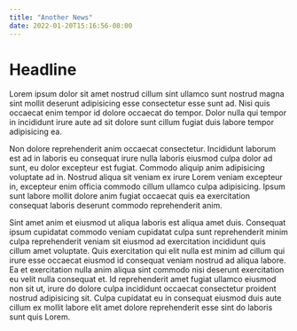 ```yaml
---
title: "Another News"
date: 2022-01-20T15:16:56-08:00
---
```


# Headline

Lorem ipsum dolor sit amet nostrud cillum sint ullamco sunt nostrud magna sint mollit deserunt adipisicing esse consectetur esse sunt ad. Nisi quis occaecat enim tempor id dolore occaecat do tempor. Dolor nulla qui tempor in incididunt irure aute ad sit dolore sunt cillum fugiat duis labore tempor adipisicing ea.

Non dolore reprehenderit anim occaecat consectetur. Incididunt laborum est ad in laboris eu consequat irure nulla laboris eiusmod culpa dolor ad sunt, eu dolor excepteur est fugiat. Commodo aliquip anim adipisicing voluptate ad in. Nostrud aliqua sit veniam ex irure Lorem veniam excepteur in, excepteur enim officia commodo cillum ullamco culpa adipisicing. Ipsum sunt labore mollit dolore anim fugiat occaecat quis ea exercitation consequat laboris deserunt commodo reprehenderit anim.

Sint amet anim et eiusmod ut aliqua laboris est aliqua amet duis. Consequat ipsum cupidatat commodo veniam cupidatat culpa sunt reprehenderit minim culpa reprehenderit veniam sit eiusmod ad exercitation incididunt quis cillum amet voluptate. Quis exercitation qui elit nulla est minim ad cillum qui irure esse occaecat eiusmod id consequat veniam nostrud ad aliqua labore. Ea et exercitation nulla anim aliqua sint commodo nisi deserunt exercitation eu velit nulla consequat et. Id reprehenderit amet fugiat ullamco eiusmod non sit ut, irure do dolore culpa incididunt occaecat consectetur proident nostrud adipisicing sit. Culpa cupidatat eu in consequat eiusmod duis aute cillum ex mollit labore elit amet dolore reprehenderit esse sint do laboris sunt quis Lorem.